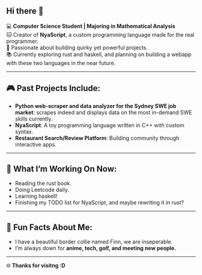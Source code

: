 ## Hi there 👋

💻 **Computer Science Student | Majoring in Mathematical Analysis**  
🐱 Creator of **NyaScript**, a custom programming language made for the real programmer.  
🌟 Passionate about building quirky yet powerful projects.  
📚 Currently exploring rust and haskell, and planning on building a webapp with these two languages in the near future.  

---

## 🎮 Past Projects Include:
- **Python web-scraper and data analyzer for the Sydney SWE job market**: scrapes indeed and displays data on the most in-demand SWE skills currently.
- **NyaScript**: A toy programming language written in C++ with custom syntax.
- **Restaurant Search/Review Platform**: Building community through interactive apps.  

---

## 🚀 What I’m Working On Now:
- Reading the rust book.
- Doing Leetcode daily.
- Learning haskell!
- Finishing my TODO list for NyaScript, and maybe rewriting it in rust?

---

## 🏃 Fun Facts About Me:
- I have a beautiful border collie named Finn, we are inseperable.
- I’m always down for **anime, tech, golf, and meeting new people.**

---

🌐 **Thanks for visitng :D**
